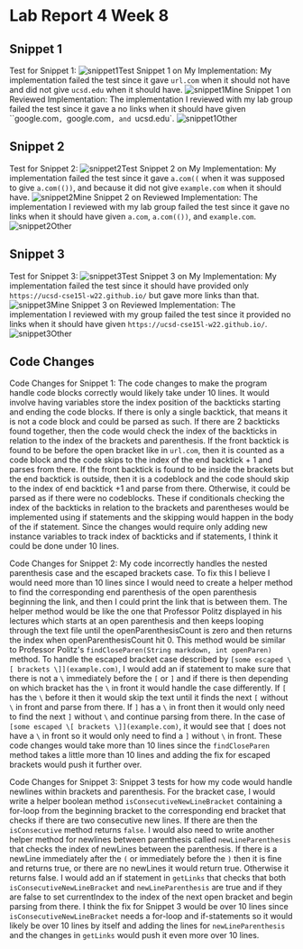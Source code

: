 # **Lab Report 4 Week 8**

## Snippet 1
Test for Snippet 1:
![snippet1Test](snippet1Test.png)
Snippet 1 on My Implementation: My implementation failed the test since it gave `url.com` when it should not have and did not give `ucsd.edu` when it should have.
![snippet1Mine](snippet1Mine.png)
Snippet 1 on Reviewed Implementation: The implementation I reviewed with my lab group failed the test since it gave a no links when it should have given ``google.com`, `google.com`, and `ucsd.edu`.
![snippet1Other](snippet1Other.png)

## Snippet 2
Test for Snippet 2:
![snippet2Test](snippet2Test.png)
Snippet 2 on My Implementation: My implementation failed the test since it gave `a.com((` when it was supposed to give `a.com(())`, and because it did not give `example.com` when it should have.
![snippet2Mine](snippet2Mine.png)
Snippet 2 on Reviewed Implementation: The implementation I reviewed with my lab group failed the test since it gave no links when it should have given `a.com`, `a.com(())`, and `example.com`.
![snippet2Other](snippet2Other.png)


## Snippet 3
Test for Snippet 3:
![snippet3Test](snippet3Test.png)
Snippet 3 on My Implementation: My implementation failed the test since it should have provided only `https://ucsd-cse15l-w22.github.io/` but gave more links than that. 
![snippet3Mine](snippet3Mine.png)
Snippet 3 on Reviewed Implementation: The implementation I reviewed with my group failed the test since it provided no links when it should have given `https://ucsd-cse15l-w22.github.io/`. 
![snippet3Other](snippet3Other.png)

## Code Changes
Code Changes for Snippet 1:
The code changes to make the program handle code blocks correctly would likely take under 10 lines. It would involve having variables store the index position of the backticks starting and ending the code blocks. If there is only a single backtick, that means it is not a code block and could be parsed as such. If there are 2 backticks found together, then the code would check the index of the backticks in relation to the index of the brackets and parenthesis. If the front backtick is found to be before the open bracket like in `url.com`, then it is counted as a code block and the code skips to the index of the end backtick + 1 and parses from there. If the front backtick is found to be inside the brackets but the end backtick is outside, then it is a codeblock and the code should skip to the index of end backtick +1 and parse from there. Otherwise, it could be parsed as if there were no codeblocks. These if conditionals checking the index of the backticks in relation to the brackets and parentheses would be implemented using if statements and the skipping would happen in the body of the if statement. Since the changes would require only adding new instance variables to track index of backticks and if statements, I think it could be done under 10 lines.

Code Changes for Snippet 2:
My code incorrectly handles the nested parenthesis case and the escaped brackets case. To fix this I believe I would need more than 10 lines since I would need to create a helper method to find the corresponding end parenthesis of the open parenthesis beginning the link, and then I could print the link that is between them. The helper method would be like the one that Professor Politz displayed in his lectures which starts at an open parenthesis and then keeps looping through the text file until the openParenthesisCount is zero and then returns the index when openParenthesisCount hit 0. This method would be similar to Professor Politz's `findCloseParen(String markdown, int openParen)` method. To handle the escaped bracket case described by `[some escaped \[ brackets \]](example.com)`, I would add an if statement to make sure that there is not a `\` immediately before the `[` or `]` and if there is then depending on which bracket has the `\` in front it would handle the case differently. If `[` has the `\` before it then it would skip the text until it finds the next `[` without `\` in front and parse from there. If `]` has a `\` in front then it would only need to find the next `]` without `\` and continue parsing from there. In the case of `[some escaped \[ brackets \]](example.com)`, it would see that `[` does not have a `\` in front so it would only need to find a `]` without `\` in front. These code changes would take more than 10 lines since the `findCloseParen` method takes a little more than 10 lines and adding the fix for escaped brackets would push it further over. 

Code Changes for Snippet 3:
Snippet 3 tests for how my code would handle newlines within brackets and parenthesis. For the bracket case, I would write a helper boolean method `isConsecutiveNewLineBracket` containing a for-loop from the beginning bracket to the corresponding end bracket that checks if there are two consecutive new lines. If there are then the `isConsecutive` method returns `false`. I would also need to write another helper method for newlines between parenthesis called `newLineParenthesis` that checks the index of newLines between the parenthesis. If there is a newLine immediately after the `(` or immediately before the `)` then it is fine and returns true, or there are no newLines it would return true. Otherwise it returns false. I would add an if statement in `getLinks` that checks that both `isConsecutiveNewLineBracket` and `newLineParenthesis` are true and if they are false to set currentIndex to the index of the next open bracket and begin parsing from there. I think the fix for Snippet 3 would be over 10 lines since `isConsecutiveNewLineBracket` needs a for-loop and if-statements so it would likely be over 10 lines by itself and adding the lines for `newLineParenthesis` and the changes in `getLinks` would push it even more over 10 lines.